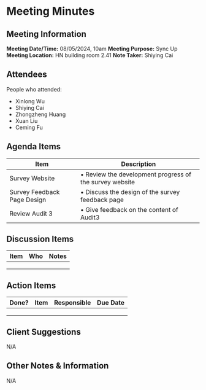 # Meeting Minutes
## Meeting Information
**Meeting Date/Time:** 08/05/2024, 10am 
**Meeting Purpose:** Sync Up  
**Meeting Location:** HN building room 2.41
**Note Taker:** Shiying Cai

## Attendees
People who attended:
- Xinlong Wu
- Shiying Cai
- Zhongzheng Huang
- Xuan Liu
- Ceming Fu

## Agenda Items

Item | Description
---- | ----
Survey Website | • Review the development progress of the survey website 
Survey Feedback Page Design | • Discuss the design of the survey feedback page 
Review Audit 3 | • Give feedback on the content of Audit3 

## Discussion Items
Item | Who | Notes 
---- | ---- | ----
      |      |       
      |      |       
      |      |       

## Action Items
 Done? | Item | Responsible | Due Date 
---- | ---- | ---- | ----
       |      |             |          
       |      |             |          
       |      |             |          

## Client Suggestions

N/A

## Other Notes & Information
N/A
